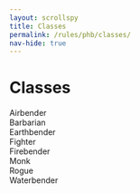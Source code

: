 ```yaml
---
layout: scrollspy 
title: Classes
permalink: /rules/phb/classes/
nav-hide: true
---
```


<h1 id="classes" class="center-title">
Classes
</h1>

<div class="classtile">
    Airbender
    <a href="./airbender">
        <span class="classLink"></span>
    </a>
</div>

<div class="classtile">
    Barbarian
    <a href="./barbarian">
        <span class="classLink"></span>
    </a>
</div>

<div class="classtile">
    Earthbender
    <a href="./earthbender">
        <span class="classLink"></span>
    </a>
</div>

<div class="classtile">
    Fighter
    <a href="./fighter">
        <span class="classLink"></span>
    </a>
</div>

<div class="classtile">
    Firebender
    <a href="./firebender">
        <span class="classLink"></span>
    </a>
</div>

<div class="classtile">
    Monk
    <a href="./monk">
        <span class="classLink"></span>
    </a>
</div>

<div class="classtile">
    Rogue
    <a href="./rogue">
        <span class="classLink"></span>
    </a>
</div>

<div class="classtile">
    Waterbender
    <a href="./waterbender">
        <span class="classLink"></span>
    </a>
</div>
